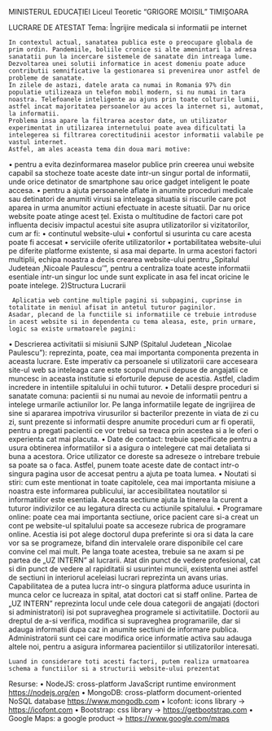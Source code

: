 MINISTERUL EDUCAȚIEI
Liceul Teoretic “GRIGORE MOISIL” TIMIȘOARA



LUCRARE DE ATESTAT
Tema:  Îngrijire medicala si informatii pe internet


    In contextul actual, sanatatea publica este o preocupare globala de prim ordin. Pandemiile, boliile cronice si alte amenintari la adresa sanatatii pun la incercare sistemele de sanatate din intreaga lume. Dezvoltarea unei solutii informatice in acest domeniu poate aduce contributii semnificative la gestionarea si prevenirea unor astfel de probleme de sanatate.
    In zilele de astazi, datele arata ca numai in Romania 97% din populatie utilizeaza un telefon mobil modern, si nu numai in tara noastra. Telefoanele inteligente au ajuns prin toate colturile lumii, astfel incat majoritatea persoanelor au acces la internet si, automat, la informatii.
    Problema insa apare la filtrarea acestor date, un utilizator experimentat in utilizarea internetului poate avea dificultati la intelegerea si filtrarea corectitudinii acestor informatii valabile pe vastul internet.
    Astfel, am ales aceasta tema din doua mari motive:
•	pentru a evita dezinformarea maselor publice prin creerea unui website capabil sa stocheze toate aceste date intr-un singur portal de informatii, unde orice detinator de smartphone sau orice gadget inteligent le poate accesa.
•	pentru a ajuta persoanele aflate in anumite proceduri medicale sau detinatori de anumiti virusi sa inteleaga situatia si riscurile care pot aparea in urma anumitor actiuni efectuate in aceste situatii.
    Dar nu orice website poate atinge acest țel. Exista o multitudine de factori care pot influenta decisiv impactul acestui site asupra utilizatorilor si vizitatorilor, cum ar fi:
•	continutul website-ului
•	confortul si usurinta cu care acesta poate fi accesat
•	serviciile oferite utilizatorilor
•	portabilitatea website-ului pe diferite platforme existente, si asa mai departe.
    In urma acestori factori multiplii, echipa noastra a decis crearea website-ului pentru „Spitalul Judetean ‚Nicoale Paulescu’”, pentru a centraliza toate aceste informatii esentiale intr-un singur loc unde sunt explicate in asa fel incat oricine le poate intelege.
2)Structura Lucrarii

     Aplicatia web contine multiple pagini si subpagini, cuprinse in totalitate in meniul afisat in antetul tuturor paginilor. 
    Asadar, plecand de la functiile si informatiile ce trebuie introduse in acest website si in dependenta cu tema aleasa, este, prin urmare, logic sa existe urmatoarele pagini:
•	Descrierea activitatii si misiunii SJNP (Spitalul Judetean „Nicolae Paulescu”): reprezinta, poate, cea mai importanta componenta prezenta in aceasta lucrare. Este imperativ ca persoanele si utilizatorii care acceseara site-ul web sa inteleaga care este scopul muncii depuse de angajatii ce muncesc in aceasta institutie si eforturile depuse de acestia. Astfel, cladim incredere in intentiile spitalului in ochii tuturor.
•	Detalii despre proceduri si sanatate comuna: pacientii si nu numai au nevoie de informatii pentru a intelege urmarile actiunilor lor. Pe langa informatiile legate de ingrijirea de sine si apararea impotriva virusurilor si bacterilor prezente in viata de zi cu zi, sunt prezente si informatii despre anumite proceduri cum ar fi operatii, pentru a pregati pacientii ce vor trebui sa treaca prin acestea si a le oferi o experienta cat mai placuta.
•	Date de contact: trebuie specificate pentru a usura obtinerea informatiilor si a asigura o intelegere cat mai detaliata si buna a acestora. Orice utilizator ce doreste sa adreseze o intrebare trebuie sa poate sa o faca. Astfel, punem toate aceste date de contact intr-o singura pagina usor de accesat pentru a ajuta pe toata lumea.
•	Noutati si stiri: cum este mentionat in toate capitolele, cea mai importanta misiune a noastra este informarea publicului, iar accesibilitatea noutatilor si informatiilor este esentiala. Aceasta sectiune ajuta la tinerea la curent a tuturor indivizilor ce au legatura directa cu actiunile spitalului.
•	Programare online: poate cea mai importanta sectiune, orice pacient care si-a creat un cont pe website-ul spitalului poate sa acceseze rubrica de programare online. Acestia isi pot alege doctorul dupa preferinte si ora si data la care vor sa se programeze, bifand din intervalele orare disponibile cel care convine cel mai mult.
    Pe langa toate acestea, trebuie sa ne axam si pe partea de „UZ INTERN” al lucrarii. Atat din punct de vedere profesional, cat si din punct de vedere al rapiditatii si usurintei muncii, existenta unei astfel de sectiuni in interiorul aceleiasi lucrari reprezinta un avans urias. Capabilitatea de a putea lucra intr-o singura platforma aduce usurinta in munca celor ce lucreaza in spital, atat doctori cat si staff online.
    Partea de „UZ INTERN” reprezinta locul unde cele doua categorii de angajati (doctori si administratori) isi pot supraveghea programele si activitatiile.
    Doctorii au dreptul de a-si verifica, modifica si supraveghea programariile, dar si adauga informatii dupa caz in anumite sectiuni de informare publica.
    Administratorii sunt cei care modifica orice informatie activa sau adauga altele noi, pentru a asigura informarea pacientiilor si utilizatorilor interesati.
    
    Luand in considerare toti acesti factori, putem realiza urmatoarea schema a functiilor si a structurii website-ului prezentat 

Resurse:
•	NodeJS: cross-platform JavaScript runtime environment
https://nodejs.org/en
•	MongoDB: cross-platform document-oriented NoSQL database
https://www.mongodb.com
•	Icofont: icons library -> https://icofont.com
•	Bootstrap: css library -> https://getbootstrap.com
•	Google Maps: a google product -> https://www.google.com/maps
